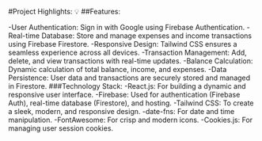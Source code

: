 #Project Highlights:
💡 ##Features:

-User Authentication: Sign in with Google using Firebase Authentication.
-Real-time Database: Store and manage expenses and income transactions using Firebase Firestore.
-Responsive Design: Tailwind CSS ensures a seamless experience across all devices.
-Transaction Management: Add, delete, and view transactions with real-time updates.
-Balance Calculation: Dynamic calculation of total balance, income, and expenses.
-Data Persistence: User data and transactions are securely stored and managed in Firestore.
   ###Technology Stack:
-React.js: For building a dynamic and responsive user interface.
-Firebase: Used for authentication (Firebase Auth), real-time database (Firestore), and hosting.
-Tailwind CSS: To create a sleek, modern, and responsive design.
-date-fns: For date and time manipulation.
-FontAwesome: For crisp and modern icons.
-Cookies.js: For managing user session cookies.
